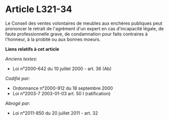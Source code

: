 # Article L321-34

Le Conseil des ventes volontaires de meubles aux enchères publiques peut prononcer le retrait de l'agrément d'un expert en
cas d'incapacité légale, de faute professionnelle grave, de condamnation pour faits contraires à l'honneur, à la probité ou
aux bonnes moeurs.

**Liens relatifs à cet article**

_Anciens textes_:

  - Loi n°2000-642 du 10 juillet 2000 - art. 36 (Ab)

_Codifié par_:

  - Ordonnance n°2000-912 du 18 septembre 2000
  - Loi n°2003-7 2003-01-03 art. 50 I (ratification)

_Abrogé par_:

  - Loi n°2011-850 du 20 juillet 2011 - art. 32
